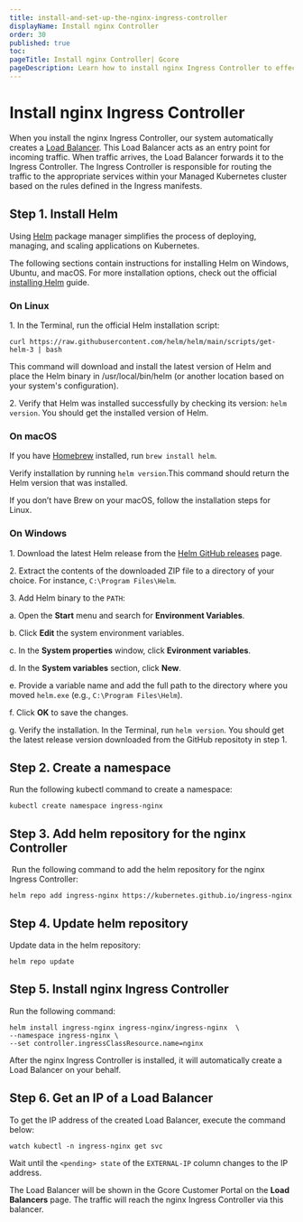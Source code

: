 ```yaml
---
title: install-and-set-up-the-nginx-ingress-controller
displayName: Install nginx Controller
order: 30
published: true
toc:
pageTitle: Install nginx Controller| Gcore
pageDescription: Learn how to install nginx Ingress Controller to effectively manage network traffic within a cluster.
---
```

# Install nginx Ingress Controller

When you install the nginx Ingress Controller, our system automatically creates a <a href="https://gcore.com/cloud/load-balancers" target="_blank">Load Balancer</a>. This Load Balancer acts as an entry point for incoming traffic. When traffic arrives, the Load Balancer forwards it to the Ingress Controller. The Ingress Controller is responsible for routing the traffic to the appropriate services within your Managed Kubernetes cluster based on the rules defined in the Ingress manifests.

## Step 1. Install Helm

Using <a href="https://helm.sh/" target="_blank">Helm</a> package manager simplifies the process of deploying, managing, and scaling applications on Kubernetes. 

The following sections contain instructions for installing Helm on Windows, Ubuntu, and macOS. For more installation options, check out the official <a href="https://helm.sh/docs/intro/install/" target="_blank">installing Helm</a> guide. 

<tabset-element>

### On Linux  

1\. In the Terminal, run the official Helm installation script: 

```
curl https://raw.githubusercontent.com/helm/helm/main/scripts/get-helm-3 | bash
```

This command will download and install the latest version of Helm and place the Helm binary in /usr/local/bin/helm (or another location based on your system's configuration). 

2\. Verify that Helm was installed successfully by checking its version: `helm version`. You should get the installed version of Helm.

### On macOS 

If you have <a href="https://brew.sh/" target="_blank">Homebrew</a> installed, run `brew install helm`. 

Verify installation by running `helm version`.This command should return the Helm version that was installed. 

If you don’t have Brew on your macOS, follow the installation steps for Linux.

### On Windows

1\. Download the latest Helm release from the <a href="https://github.com/helm/helm/releases" target="_blank">Helm GitHub releases</a> page. 

2\. Extract the contents of the downloaded ZIP file to a directory of your choice. For instance, `C:\Program Files\Helm`. 

3\. Add Helm binary to the `PATH`: 

 a. Open the **Start** menu and search for **Environment Variables**. 

 b. Click **Edit** the system environment variables. 

 c. In the **System properties** window, click **Evironment variables**. 

 d. In the **System variables** section, click **New**.  

 e. Provide a variable name and add the full path to the directory where you moved `helm.exe` (e.g., `C:\Program Files\Helm`). 

 f. Click **OK** to save the changes. 

 g. Verify the installation. In the Terminal, run `helm version`. You should get the latest release version downloaded from the GitHub repositoty in step 1. 

</tabset-element>

## Step 2. Create a namespace

Run the following kubectl command to create a namespace:

```
kubectl create namespace ingress-nginx
```

## Step 3. Add helm repository for the nginx Controller

 Run the following command to add the helm repository for the nginx Ingress Controller:

```
helm repo add ingress-nginx https://kubernetes.github.io/ingress-nginx
```

## Step 4. Update helm repository

Update data in the helm repository:

```
helm repo update
```

## Step 5. Install nginx Ingress Controller

Run the following command:

```
helm install ingress-nginx ingress-nginx/ingress-nginx  \
--namespace ingress-nginx \
--set controller.ingressClassResource.name=nginx
```

After the nginx Ingress Controller is installed, it will automatically create a Load Balancer on your behalf.

## Step 6. Get an IP of a Load Balancer

To get the IP address of the created Load Balancer, execute the command below:

```
watch kubectl -n ingress-nginx get svc
```
Wait until the `<pending> state` of the `EXTERNAL-IP` column changes to the IP address.

The Load Balancer will be shown in the Gcore Customer Portal on the **Load Balancers** page. The traffic will reach the nginx Ingress Controller via this balancer.